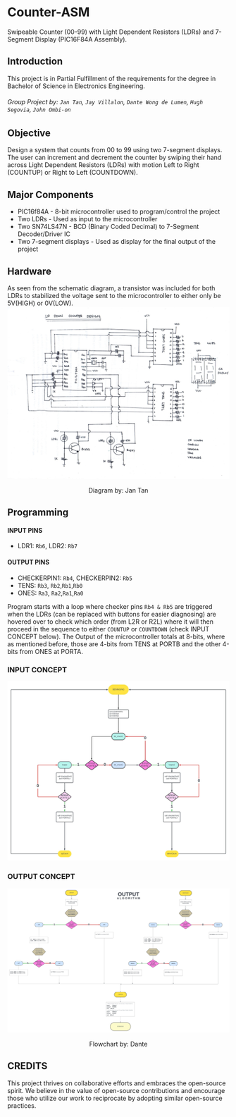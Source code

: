 # Counter-ASM
Swipeable Counter (00-99) with Light Dependent Resistors (LDRs) and 7-Segment Display (PIC16F84A Assembly).

## Introduction
This project is in Partial Fulfillment of the requirements for the degree in Bachelor of Science in Electronics Engineering.
###### Group Project by: `Jan Tan`, `Jay Villalon`, `Dante Wong de Lumen`, `Hugh Segovia`, `John Ombi-on`

## Objective
Design a system that counts from 00 to 99 using two 7-segment displays. The user can increment and decrement the counter by swiping their hand across Light Dependent Resistors (LDRs) with motion Left to Right (COUNTUP) or Right to Left (COUNTDOWN).

## Major Components
- PIC16f84A - 8-bit microcontroller used to program/control the project
- Two LDRs - Used as input to the microcontroller
- Two SN74LS47N - BCD (Binary Coded Decimal) to 7-Segment Decoder/Driver IC
- Two 7-segment displays - Used as display for the final output of the project

## Hardware
As seen from the schematic diagram, a transistor was included for both LDRs to stabilized the voltage sent to the microcontroller to either only be 5V(HIGH) or 0V(LOW).
 ![Schematic Diagram](https://github.com/wongddl/Counter-ASM/blob/main/Images/UPDOWN%20schematic.jpg)
<p align="center">Diagram by: Jan Tan</p>

## Programming
#### INPUT PINS
- LDR1: `Rb6`, LDR2: `Rb7`
#### OUTPUT PINS
- CHECKERPIN1: `Rb4`, CHECKERPIN2: `Rb5`
- TENS: `Rb3`, `Rb2`,`Rb1`,`Rb0`
- ONES: `Ra3`, `Ra2`,`Ra1`,`Ra0`


Program starts with a loop where checker pins `Rb4 & Rb5` are triggered when the LDRs (can be replaced with buttons for easier diagnosing) are hovered over to check which order (from L2R or R2L) where it will then proceed in the sequence to either `COUNTUP` or `COUNTDOWN` (check INPUT CONCEPT below). The Output of the microcontroller totals at 8-bits, where as mentioned before, those are 4-bits from TENS at PORTB and the other 4-bits from ONES at PORTA.


### INPUT CONCEPT
 ![Counter input algorithm](https://github.com/wongddl/Counter-ASM/blob/main/Images/COUNTER.jpeg)
### OUTPUT CONCEPT
 ![Counter output algorithm](https://github.com/wongddl/Counter-ASM/blob/main/Images/OUTPUT.jpeg)
<p align="center">Flowchart by: Dante</p>


## CREDITS
This project thrives on collaborative efforts and embraces the open-source spirit. We believe in the value of open-source contributions and encourage those who utilize our work to reciprocate by adopting similar open-source practices.

